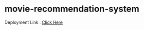 # movie-recommendation-system

Deployment Link : [Click Here](https://movie-recommend-system-tmdb.herokuapp.com/)
